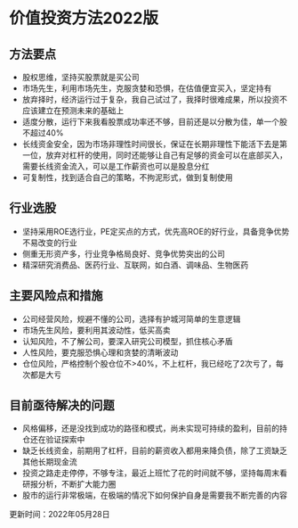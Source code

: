 # 价值投资方法2022版
## 方法要点
- 股权思维，坚持买股票就是买公司
- 市场先生，利用市场先生，克服贪婪和恐惧，在估值便宜买入，坚定持有
- 放弃择时，经济运行过于复杂，我自己试过了，我择时很难成果，所以投资不应该建立在预测未来的基础上
- 适度分散，运行下来我看股票成功率还不够，目前还是以分散为佳，单一个股不超过40%
- 长线资金安全，因为市场非理性时间很长，保证在长期非理性下能活下去是第一位，放弃对杠杆的使用，同时还能够让自己有足够的资金可以在底部买入，需要长线资金流入，可以是工作薪资也可以是股息分红
- 可复制性，找到适合自己的策略，不拘泥形式，做到复制使用
## 行业选股
- 坚持采用ROE选行业，PE定买点的方式，优先高ROE的好行业，具备竞争优势不易改变的行业
- 侧重无形资产多，行业竞争格局良好、竞争优势突出的公司
- 精深研究消费品、医药行业、互联网，如白酒、调味品、生物医药
## 主要风险点和措施
- 公司经营风险，规避不懂的公司，选择有护城河简单的生意逻辑
- 市场先生风险，要利用其波动性，低买高卖
- 认知风险，不了解公司，要深入研究公司模型，抓住核心矛盾
- 人性风险，要克服恐惧心理和贪婪的清晰波动
- 仓位风险，严格控制个股仓位不>40%，不上杠杆，我已经吃了2次亏了，每次都是大亏
## 目前亟待解决的问题
- 风格偏移，还是没找到成功的路径和模式，尚未实现可持续的盈利，目前的持仓还在验证探索中
- 缺乏长线资金，前期用了杠杆，目前的薪资收入都用来降负债，除了工资缺乏其他长期现金流
- 投资之路走走停停，不够专注，最近上班忙了花的时间就不够，坚持每周末看研报分析，不断扩大能力圈
- 股市的运行非常极端，在极端的情况下如何保护自身是需要我不断完善的内容

更新时间：2022年05月28日



